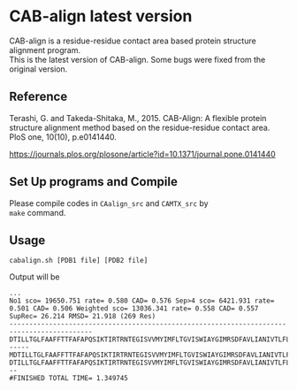# CAB-align latest version
CAB-align is a residue-residue contact area based protein structure alignment program.  
This is the latest version of CAB-align. Some bugs were fixed from the original version.
## Reference
Terashi, G. and Takeda-Shitaka, M., 2015. CAB-Align: A flexible protein structure alignment method based on the residue-residue contact area. PloS one, 10(10), p.e0141440.

https://journals.plos.org/plosone/article?id=10.1371/journal.pone.0141440

## Set Up programs and Compile
Please compile codes in ```CAalign_src``` and ```CAMTX_src``` by  
```make``` command.

## Usage
```
cabalign.sh [PDB1 file] [PDB2 file] 
```

Output will be

```
...
No1 sco= 19650.751 rate= 0.580 CAD= 0.576 Sep>4 sco= 6421.931 rate= 0.501 CAD= 0.506 Weighted sco= 13036.341 rate= 0.558 CAD= 0.557 SupRec= 26.214 RMSD= 21.918 (269 Res)
-------------------------------------------------------------------------------------------DTILLTGLFAAFFTTFAFAPQSIKTIRTRNTEGISVVMYIMFLTGVISWIAYGIMRSDFAVLIANIVTLFLAAPVLVITLINRRKK------MDTILLTGLFAAFFTTFAFAPQSIKTIRTRNTEGISVVMYIMFLTGVISWIAYGIMRSDFAVLIANIVTLFLAAPVLVITLINRRKKHVLESSDTILLTGLFAAFFTTFAFAPQSIKTIRTRNTEGISVVMYIMFLTGVISWIAYGIMRSDFAVLIANIVTLFLAAPVLVITLINRRKKHVLESSG
DTILLTGLFAAFFTTFAFAPQSIKTIRTRNTEGISVVMYIMFLTGVISWIAYGIMRSDFAVLIANIVTLFLAAPVLVITLINRRKKHVLESDTILLTGLFAAFFTTFAFAPQSIKTIRTRNTEGISVVMYIMFLTGVISWIAYGIMRSDFAVLIANIVTLFLAAPVLVITLINRRKKHVLESSMDTILLTGLFAAFFTTFAFAPQSIKTIRTRNTEGISVVMYIMFLTGVISWIAYGIMRSDFAVLIANIVTLFLAAPVLVITLINRRKKHVLESMDTILLTGLFAAFFTTFAFAPQSIKTIRTRNTEGISVVMYIMFLTGVISWIAYGIMRSDFAVLIANIVTLFLAAPVLVITLINRRKKHVLE---
#FINISHED TOTAL TIME= 1.349745
```
